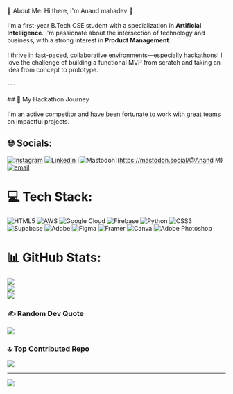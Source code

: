 💫 About Me:
Hi there, I'm Anand mahadev 👋<br><br>I'm a first-year B.Tech CSE student with a specialization in **Artificial Intelligence**. I'm passionate about the intersection of technology and business, with a strong interest in **Product Management**.<br><br>I thrive in fast-paced, collaborative environments—especially hackathons! I love the challenge of building a functional MVP from scratch and taking an idea from concept to prototype.<br><br>---<br><br>## 🚀 My Hackathon Journey<br><br>I'm an active competitor and have been fortunate to work with great teams on impactful projects.
## 🌐 Socials:
[![Instagram](https://img.shields.io/badge/Instagram-%23E4405F.svg?logo=Instagram&logoColor=white)](https://instagram.com/anand.mahadevv) [![LinkedIn](https://img.shields.io/badge/LinkedIn-%230077B5.svg?logo=linkedin&logoColor=white)](https://linkedin.com/in/anandmahadev) [![Mastodon](https://img.shields.io/badge/-MASTODON-%232B90D9?logo=mastodon&logoColor=white)](https://mastodon.social/@Anand M) [![email](https://img.shields.io/badge/Email-D14836?logo=gmail&logoColor=white)](mailto:anandgowda82961@gmail.com) 

# 💻 Tech Stack:
![HTML5](https://img.shields.io/badge/html5-%23E34F26.svg?style=for-the-badge&logo=html5&logoColor=white) ![AWS](https://img.shields.io/badge/AWS-%23FF9900.svg?style=for-the-badge&logo=amazon-aws&logoColor=white) ![Google Cloud](https://img.shields.io/badge/GoogleCloud-%234285F4.svg?style=for-the-badge&logo=google-cloud&logoColor=white) ![Firebase](https://img.shields.io/badge/firebase-%23039BE5.svg?style=for-the-badge&logo=firebase) ![Python](https://img.shields.io/badge/python-3670A0?style=for-the-badge&logo=python&logoColor=ffdd54) ![CSS3](https://img.shields.io/badge/css3-%231572B6.svg?style=for-the-badge&logo=css3&logoColor=white) ![Supabase](https://img.shields.io/badge/Supabase-3ECF8E?style=for-the-badge&logo=supabase&logoColor=white) ![Adobe](https://img.shields.io/badge/adobe-%23FF0000.svg?style=for-the-badge&logo=adobe&logoColor=white) ![Figma](https://img.shields.io/badge/figma-%23F24E1E.svg?style=for-the-badge&logo=figma&logoColor=white) ![Framer](https://img.shields.io/badge/Framer-black?style=for-the-badge&logo=framer&logoColor=blue) ![Canva](https://img.shields.io/badge/Canva-%2300C4CC.svg?style=for-the-badge&logo=Canva&logoColor=white) ![Adobe Photoshop](https://img.shields.io/badge/adobe%20photoshop-%2331A8FF.svg?style=for-the-badge&logo=adobe%20photoshop&logoColor=white)
# 📊 GitHub Stats:
![](https://github-readme-stats.vercel.app/api?username=anandmahadev&theme=dark&hide_border=false&include_all_commits=true&count_private=true)<br/>
![](https://nirzak-streak-stats.vercel.app/?user=anandmahadev&theme=dark&hide_border=false)<br/>
![](https://github-readme-stats.vercel.app/api/top-langs/?username=anandmahadev&theme=dark&hide_border=false&include_all_commits=true&count_private=true&layout=compact)

### ✍️ Random Dev Quote
![](https://quotes-github-readme.vercel.app/api?type=horizontal&theme=radical)

### 🔝 Top Contributed Repo
![](https://github-contributor-stats.vercel.app/api?username=anandmahadev&limit=5&theme=dark&combine_all_yearly_contributions=true)

---
[![](https://visitcount.itsvg.in/api?id=anandmahadev&icon=0&color=0)](https://visitcount.itsvg.in)

<!-- Proudly created with GPRM ( https://gprm.itsvg.in ) -->
